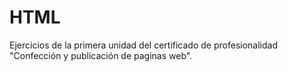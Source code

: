 # HTML
Ejercicios de la primera unidad del certificado de profesionalidad "Confección y publicación de paginas web".
